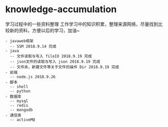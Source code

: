 # knowledge-accumulation
学习过程中的一些资料整理 
工作学习中的知识积累，整理来源网络，尽量找到比较新的资料，方便以后的学习，加油~   
```
- javaweb框架 
  -- SSM 2018.9.14 完成
- java 
  -- 文件读取与写入 fileIO 2018.9.19 完成
  -- json文件的读取与写入 json 2018.9.19 完成
  -- 文件夹，新建文件等关于文件的操作 Dir 2018.9.19 完成
- 前端
  -- node.js 2018.9.26 
- 脚本
  -- shell
  -- python
- 数据库
  -- mysql
  -- redis
  -- mongodb
- 通信类
  -- activeMQ
```
 
